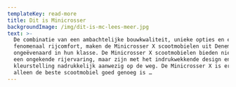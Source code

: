 ```yaml
---
templateKey: read-more
title: Dit is Minicrosser
backgroundImage: /img/dit-is-mc-lees-meer.jpg
text: >-
  De combinatie van een ambachtelijke bouwkwaliteit, unieke opties en een
  fenomenaal rijcomfort, maken de Minicrosser X scootmobielen uit Denemarken
  ongeëvenaard in hun klasse. De Minicrosser X scootmobielen bieden niet alleen
  een ongekende rijervaring, maar zijn met het indrukwekkende design en moderne
  kleurstelling nadrukkelijk aanwezig op de weg. De Minicrosser X is er voor wie
  alleen de beste scootmobiel goed genoeg is …
---
```


